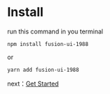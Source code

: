 # Install

run this command in you terminal

```
npm install fusion-ui-1988
```

or

```
yarn add fusion-ui-1988
```

next：[Get Started](#/doc/get-started)